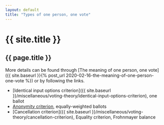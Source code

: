 ```yaml
---
layout: default
title: "Types of one person, one vote"
---
```

# {{ site.title }}
## {{ page.title }}

More details can be found through [The meaning of one person, one vote]({{ site.baseurl }}{% post_url 2020-02-16-the-meaning-of-one-person-one-vote %}) or by following the links.

* [Identical input options criterion]({{ site.baseurl }}/miscellaneous/voting-theory/identical-input-options-criterion), one ballot
* [Anonymity criterion](https://electowiki.org/wiki/Neutrality_criterion), equally-weighted ballots
* [Cancellation criterion]({{ site.baseurl }}/miscellaneous/voting-theory/cancellation-criterion), Equality criterion, Frohnmayer balance
